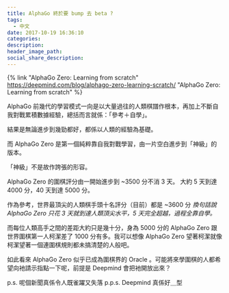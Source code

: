 ```yaml
---
title: AlphaGo 終於要 bump 去 beta ?
tags:
  - 中文
date: 2017-10-19 16:36:10
categories:
description:
header_image_path:
social_share_description:
---
```



{% link "AlphaGo Zero: Learning from scratch" https://deepmind.com/blog/alphago-zero-learning-scratch/ "AlphaGo Zero: Learning from scratch" %}

AlphaGo 前幾代的學習模式一向是以大量過往的人類棋譜作根本，再加上不斷自我對戰累積數據經驗，總括而言就係：「參考＋自學」。

結果是無論進步到幾勁都好，都係以人類的經驗為基礎。

而 AlphaGo Zero 是第一個純粹靠自我對戰學習，由一片空白進步到「神級」的版本。

「神級」不是故作誇張的形容。

AlphaGo Zero 的圍棋評分由一開始進步到 ~3500 分不消 3 天。
大約 5 天到達 4000 分，40 天到達 5000 分。

作為參考，世界最頂尖的人類棋手頭十名評分（目前）都是 ~3600 分
_換句話說 AlphaGo Zero 只花 3 天就到達人類頂尖水平，5 天完全超越，過程全靠自學。_

而每位人類高手之間的差距大約只是幾十分，身為 5000 分的 AlphaGo Zero 跟世界圍棋第一人柯潔差了 1000 分有多。我可以想像 AlphaGo Zero 望著柯潔就像柯潔望著一個連圍棋規則都未搞清楚的人般吧。

如此看來 AlphaGo Zero 似乎已成為圍棋界的 Oracle 。可能將來學圍棋的人都希望向衪請示指點一下呢，前提是 Deepmind 會把衪開放出來？

p.s. 呢個新聞真係令人既雀躍又失落
p.p.s. Deepmind 真係好＿型
